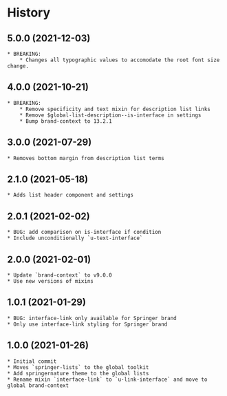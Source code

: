 # History
## 5.0.0 (2021-12-03)
    * BREAKING:
        * Changes all typographic values to accomodate the root font size change.

## 4.0.0 (2021-10-21)
    * BREAKING:
        * Remove specificity and text mixin for description list links
        * Remove $global-list-description--is-interface in settings
        * Bump brand-context to 13.2.1

## 3.0.0 (2021-07-29)
    * Removes bottom margin from description list terms

## 2.1.0 (2021-05-18)
    * Adds list header component and settings

## 2.0.1 (2021-02-02)
    * BUG: add comparison on is-interface if condition
    * Include unconditionally `u-text-interface`

## 2.0.0 (2021-02-01)
    * Update `brand-context` to v9.0.0
    * Use new versions of mixins

## 1.0.1 (2021-01-29)
    * BUG: interface-link only available for Springer brand
	* Only use interface-link styling for Springer brand

## 1.0.0 (2021-01-26)
    * Initial commit
    * Moves `springer-lists` to the global toolkit
    * Add springernature theme to the global lists
    * Rename mixin `interface-link` to `u-link-interface` and move to global brand-context
